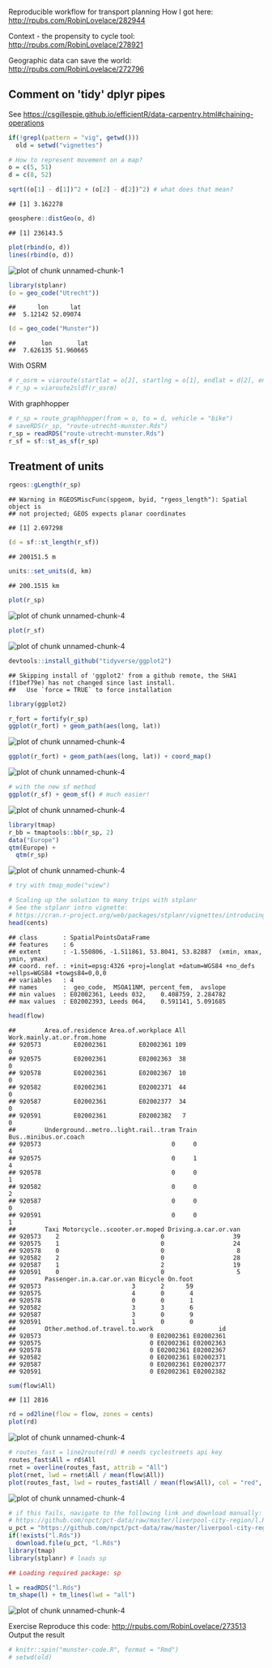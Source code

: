 Reproducible workflow for transport planning
How I got here: http://rpubs.com/RobinLovelace/282944

Context - the propensity to cycle tool:
http://rpubs.com/RobinLovelace/278921

Geographic data can save the world: 
http://rpubs.com/RobinLovelace/272796

## Comment on 'tidy' dplyr pipes

See https://csgillespie.github.io/efficientR/data-carpentry.html#chaining-operations



```r
if(!grepl(pattern = "vig", getwd()))
  old = setwd("vignettes")

# How to represent movement on a map?
o = c(5, 51)
d = c(8, 52)

sqrt((o[1] - d[1])^2 + (o[2] - d[2])^2) # what does that mean?
```

```
## [1] 3.162278
```

```r
geosphere::distGeo(o, d)
```

```
## [1] 236143.5
```

```r
plot(rbind(o, d))
lines(rbind(o, d))
```

![plot of chunk unnamed-chunk-1](figure/unnamed-chunk-1-1.png)

```r
library(stplanr)
(o = geo_code("Utrecht"))
```

```
##      lon      lat 
##  5.12142 52.09074
```

```r
(d = geo_code("Munster"))
```

```
##       lon       lat 
##  7.626135 51.960665
```

With OSRM


```r
# r_osrm = viaroute(startlat = o[2], startlng = o[1], endlat = d[2], endlng = d[1])
# r_sp = viaroute2sldf(r_osrm)
```

With graphhopper


```r
# r_sp = route_graphhopper(from = o, to = d, vehicle = "bike")
# saveRDS(r_sp, "route-utrecht-munster.Rds")
r_sp = readRDS("route-utrecht-munster.Rds")
r_sf = sf::st_as_sf(r_sp)
```

## Treatment of units


```r
rgeos::gLength(r_sp)
```

```
## Warning in RGEOSMiscFunc(spgeom, byid, "rgeos_length"): Spatial object is
## not projected; GEOS expects planar coordinates
```

```
## [1] 2.697298
```

```r
(d = sf::st_length(r_sf))
```

```
## 200151.5 m
```

```r
units::set_units(d, km)
```

```
## 200.1515 km
```

```r
plot(r_sp)
```

![plot of chunk unnamed-chunk-4](figure/unnamed-chunk-4-1.png)

```r
plot(r_sf)
```

![plot of chunk unnamed-chunk-4](figure/unnamed-chunk-4-2.png)

```r
devtools::install_github("tidyverse/ggplot2")
```

```
## Skipping install of 'ggplot2' from a github remote, the SHA1 (f1bef79e) has not changed since last install.
##   Use `force = TRUE` to force installation
```

```r
library(ggplot2)

r_fort = fortify(r_sp)
ggplot(r_fort) + geom_path(aes(long, lat))
```

![plot of chunk unnamed-chunk-4](figure/unnamed-chunk-4-3.png)

```r
ggplot(r_fort) + geom_path(aes(long, lat)) + coord_map()
```

![plot of chunk unnamed-chunk-4](figure/unnamed-chunk-4-4.png)

```r
# with the new sf method
ggplot(r_sf) + geom_sf() # much easier!
```

![plot of chunk unnamed-chunk-4](figure/unnamed-chunk-4-5.png)

```r
library(tmap)
r_bb = tmaptools::bb(r_sp, 2)
data("Europe")
qtm(Europe) +
  qtm(r_sp)
```

![plot of chunk unnamed-chunk-4](figure/unnamed-chunk-4-6.png)

```r
# try with tmap_mode("view")

# Scaling up the solution to many trips with stplanr
# See the stplanr intro vignette:
# https://cran.r-project.org/web/packages/stplanr/vignettes/introducing-stplanr.html
head(cents)
```

```
## class       : SpatialPointsDataFrame 
## features    : 6 
## extent      : -1.550806, -1.511861, 53.8041, 53.82887  (xmin, xmax, ymin, ymax)
## coord. ref. : +init=epsg:4326 +proj=longlat +datum=WGS84 +no_defs +ellps=WGS84 +towgs84=0,0,0 
## variables   : 4
## names       :  geo_code,  MSOA11NM, percent_fem,  avslope 
## min values  : E02002361, Leeds 032,    0.408759, 2.284782 
## max values  : E02002393, Leeds 064,    0.591141, 5.091685
```

```r
head(flow)
```

```
##        Area.of.residence Area.of.workplace All Work.mainly.at.or.from.home
## 920573         E02002361         E02002361 109                           0
## 920575         E02002361         E02002363  38                           0
## 920578         E02002361         E02002367  10                           0
## 920582         E02002361         E02002371  44                           0
## 920587         E02002361         E02002377  34                           0
## 920591         E02002361         E02002382   7                           0
##        Underground..metro..light.rail..tram Train Bus..minibus.or.coach
## 920573                                    0     0                     4
## 920575                                    0     1                     4
## 920578                                    0     0                     1
## 920582                                    0     0                     2
## 920587                                    0     0                     0
## 920591                                    0     0                     1
##        Taxi Motorcycle..scooter.or.moped Driving.a.car.or.van
## 920573    2                            0                   39
## 920575    1                            0                   24
## 920578    0                            0                    8
## 920582    2                            0                   28
## 920587    1                            2                   19
## 920591    0                            0                    5
##        Passenger.in.a.car.or.van Bicycle On.foot
## 920573                         3       2      59
## 920575                         4       0       4
## 920578                         0       0       1
## 920582                         3       3       6
## 920587                         3       0       9
## 920591                         1       0       0
##        Other.method.of.travel.to.work                  id
## 920573                              0 E02002361 E02002361
## 920575                              0 E02002361 E02002363
## 920578                              0 E02002361 E02002367
## 920582                              0 E02002361 E02002371
## 920587                              0 E02002361 E02002377
## 920591                              0 E02002361 E02002382
```

```r
sum(flow$All)
```

```
## [1] 2816
```

```r
rd = od2line(flow = flow, zones = cents)
plot(rd)
```

![plot of chunk unnamed-chunk-4](figure/unnamed-chunk-4-7.png)

```r
# routes_fast = line2route(rd) # needs cyclestreets api key
routes_fast$All = rd$All
rnet = overline(routes_fast, attrib = "All")
plot(rnet, lwd = rnet$All / mean(flow$All))
plot(routes_fast, lwd = routes_fast$All / mean(flow$All), col = "red", add = T)
```

![plot of chunk unnamed-chunk-4](figure/unnamed-chunk-4-8.png)

```r
# if this fails, navigate to the following link and download manually:
# https://github.com/npct/pct-data/raw/master/liverpool-city-region/l.Rds
u_pct = "https://github.com/npct/pct-data/raw/master/liverpool-city-region/l.Rds"
if(!exists("l.Rds"))
  download.file(u_pct, "l.Rds")
library(tmap)
library(stplanr) # loads sp

## Loading required package: sp

l = readRDS("l.Rds")
tm_shape(l) + tm_lines(lwd = "all")
```

![plot of chunk unnamed-chunk-4](figure/unnamed-chunk-4-9.png)

Exercise
Reproduce this code: http://rpubs.com/RobinLovelace/273513
Output the result


```r
# knitr::spin("munster-code.R", format = "Rmd")
# setwd(old)
```

